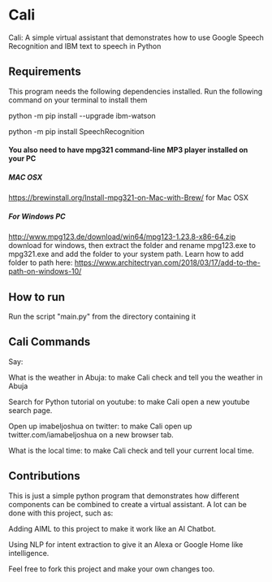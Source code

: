 # Cali
 Cali: A simple virtual assistant that demonstrates how to use Google Speech Recognition and IBM text to speech in Python
 
 
## Requirements

This program needs the following dependencies installed. Run the following command on your terminal to install them

python -m pip install --upgrade ibm-watson

python -m pip install SpeechRecognition


#### You also need to have mpg321 command-line MP3 player installed on your PC

##### MAC OSX
https://brewinstall.org/Install-mpg321-on-Mac-with-Brew/ for Mac OSX 

##### For Windows PC
http://www.mpg123.de/download/win64/mpg123-1.23.8-x86-64.zip download for windows, then extract the folder and rename mpg123.exe to mpg321.exe and add the folder to your system path. Learn how to add folder to path here: https://www.architectryan.com/2018/03/17/add-to-the-path-on-windows-10/


## How to run

Run the script "main.py" from the directory containing it


## Cali Commands

Say:

What is the weather in Abuja: to make Cali check and tell you the weather in Abuja

Search for Python tutorial on youtube: to make Cali open a new youtube search page.

Open up imabeljoshua on twitter: to make Cali open up twitter.com/iamabeljoshua on a new browser tab.

What is the local time: to make Cali check and tell your current local time.



## Contributions 
This is just a simple python program that demonstrates how different components can be combined to create a virtual assistant.
A lot can be done with this project, such as:

Adding AIML to this project to make it work like an AI Chatbot.

Using NLP for intent extraction to give it an Alexa or Google Home like intelligence. 

Feel free to fork this project and make your own changes too.

